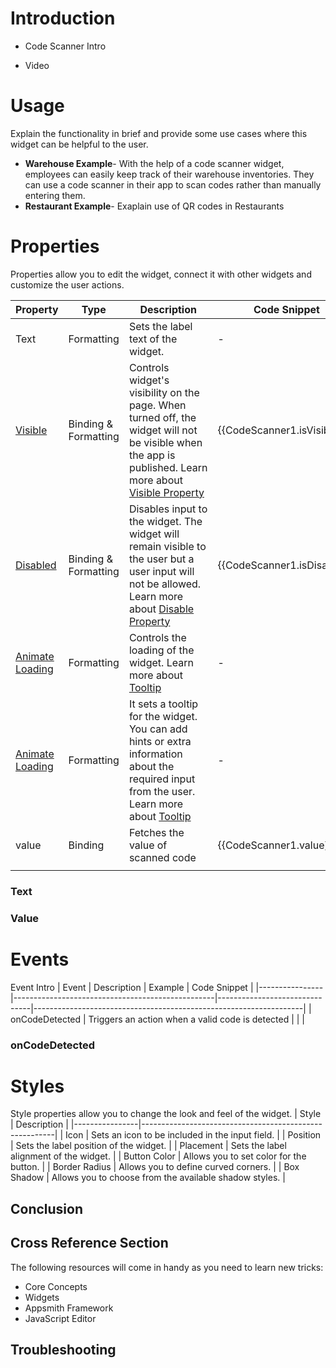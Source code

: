 # Introduction

 * Code Scanner Intro

  * Video

# Usage

Explain the functionality in brief and provide some use cases where this widget can be helpful to the user.

* **Warehouse Example**- With the help of a code scanner widget, employees can easily keep track of their warehouse inventories. They can use a code scanner in their app to scan codes rather than manually entering them.
* **Restaurant Example**- Exaplain use of QR codes in Restaurants

# Properties

Properties allow you to edit the widget, connect it with other widgets and customize the user actions.

| Property        | Type                 | Description                                                                                                         | Code Snippet                |
|-----------------|----------------------|---------------------------------------------------------------------------------------------------------------------|-----------------------------|
| Text            | Formatting           | Sets the label text of the widget.                                                                                  | -                           |
| [Visible](https://docs.appsmith.com/reference/widgets)          | Binding & Formatting | Controls widget's visibility on the page. When turned off, the widget will not be visible when the app is published. Learn more about [Visible Property](https://docs.appsmith.com/reference/widgets)   | {{CodeScanner1.isVisible}}  |
| [Disabled](https://docs.appsmith.com/reference/widgets)         | Binding & Formatting | Disables input to the widget. The widget will remain visible to the user but a user input will not be allowed. Learn more about [Disable Property](https://docs.appsmith.com/reference/widgets)      | {{CodeScanner1.isDisabled}} |
| [Animate Loading](https://docs.appsmith.com/reference/widgets)  | Formatting           | Controls the loading of the widget. Learn more about [Tooltip](https://docs.appsmith.com/reference/widgets)                                                                                 | -                           |
| [Animate Loading](https://docs.appsmith.com/reference/widgets)           | Formatting           | It sets a tooltip for the widget. You can add hints or extra information about the required input from the user. Learn more about [Tooltip](https://docs.appsmith.com/reference/widgets)    | -                           |
| value           | Binding              | Fetches the value of scanned code                                                                                   | {{CodeScanner1.value}}      |
|                 |                      |                                                                                                                     |                             |



### Text

### Value


# Events

Event Intro
| Event          |  Description                                     | Example                       | Code Snippet                                                      |
|----------------|--------------------------------------------------|-------------------------------|-------------------------------------------------------------------|
| onCodeDetected | Triggers an action when a valid code is detected | <Describe the example usage.> | <Add code snippets for reading data when the event is triggered.> |

### onCodeDetected 


# Styles
  Style properties allow you to change the look and feel of the widget. 
  | Style          | Description                                            |
|----------------|--------------------------------------------------------|
| Icon           | Sets an icon to be included in the input field.        |
| Position       | Sets the label position of the widget.                 |
| Placement      | Sets the label alignment of the widget.                |
| Button Color   | Allows you to set color for the button.                |
|  Border Radius | Allows you to define curved corners.                   |
| Box Shadow     | Allows you to choose from the available shadow styles. |

## Conclusion
## Cross Reference Section
 The following resources will come in handy as you need to learn new tricks:
* Core Concepts
* Widgets
* Appsmith Framework
* JavaScript Editor
 
 ## Troubleshooting



